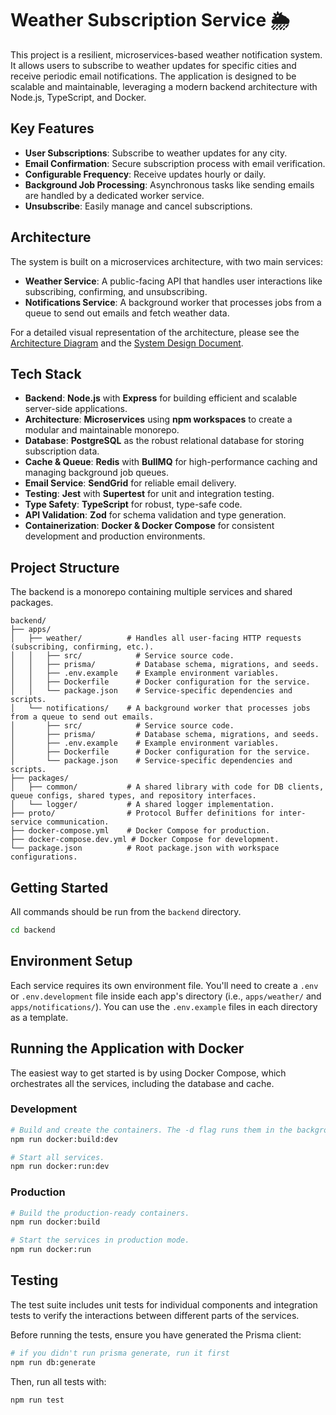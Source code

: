 # Weather Subscription Service 🌦️

This project is a resilient, microservices-based weather notification system. It allows users to subscribe to weather updates for specific cities and receive periodic email notifications. The application is designed to be scalable and maintainable, leveraging a modern backend architecture with Node.js, TypeScript, and Docker.

## Key Features

- **User Subscriptions**: Subscribe to weather updates for any city.
- **Email Confirmation**: Secure subscription process with email verification.
- **Configurable Frequency**: Receive updates hourly or daily.
- **Background Job Processing**: Asynchronous tasks like sending emails are handled by a dedicated worker service.
- **Unsubscribe**: Easily manage and cancel subscriptions.

## Architecture

The system is built on a microservices architecture, with two main services:

- **Weather Service**: A public-facing API that handles user interactions like subscribing, confirming, and unsubscribing.
- **Notifications Service**: A background worker that processes jobs from a queue to send out emails and fetch weather data.

For a detailed visual representation of the architecture, please see the [Architecture Diagram](backend/docs/app-architecture.md) and the [System Design Document](backend/docs/system-design.md).

## Tech Stack

- **Backend**: **Node.js** with **Express** for building efficient and scalable server-side applications.
- **Architecture**: **Microservices** using **npm workspaces** to create a modular and maintainable monorepo.
- **Database**: **PostgreSQL** as the robust relational database for storing subscription data.
- **Cache & Queue**: **Redis** with **BullMQ** for high-performance caching and managing background job queues.
- **Email Service**: **SendGrid** for reliable email delivery.
- **Testing**: **Jest** with **Supertest** for unit and integration testing.
- **Type Safety**: **TypeScript** for robust, type-safe code.
- **API Validation**: **Zod** for schema validation and type generation.
- **Containerization**: **Docker & Docker Compose** for consistent development and production environments.

## Project Structure

The backend is a monorepo containing multiple services and shared packages.

```
backend/
├── apps/
│   ├── weather/          # Handles all user-facing HTTP requests (subscribing, confirming, etc.).
│   │   ├── src/            # Service source code.
│   │   ├── prisma/         # Database schema, migrations, and seeds.
│   │   ├── .env.example    # Example environment variables.
│   │   ├── Dockerfile      # Docker configuration for the service.
│   │   └── package.json    # Service-specific dependencies and scripts.
│   └── notifications/    # A background worker that processes jobs from a queue to send out emails.
│       ├── src/            # Service source code.
│       ├── prisma/         # Database schema, migrations, and seeds.
│       ├── .env.example    # Example environment variables.
│       ├── Dockerfile      # Docker configuration for the service.
│       └── package.json    # Service-specific dependencies and scripts.
├── packages/
│   ├── common/           # A shared library with code for DB clients, queue configs, shared types, and repository interfaces.
│   └── logger/           # A shared logger implementation.
├── proto/                # Protocol Buffer definitions for inter-service communication.
├── docker-compose.yml    # Docker Compose for production.
├── docker-compose.dev.yml # Docker Compose for development.
└── package.json          # Root package.json with workspace configurations.
```

## Getting Started

All commands should be run from the `backend` directory.

```bash
cd backend
```

## Environment Setup

Each service requires its own environment file. You'll need to create a `.env` or `.env.development` file inside each app's directory (i.e., `apps/weather/` and `apps/notifications/`). You can use the `.env.example` files in each directory as a template.

## Running the Application with Docker

The easiest way to get started is by using Docker Compose, which orchestrates all the services, including the database and cache.

### Development

```bash
# Build and create the containers. The -d flag runs them in the background.
npm run docker:build:dev

# Start all services.
npm run docker:run:dev
```

### Production

```bash
# Build the production-ready containers.
npm run docker:build

# Start the services in production mode.
npm run docker:run
```

## Testing

The test suite includes unit tests for individual components and integration tests to verify the interactions between different parts of the services.

Before running the tests, ensure you have generated the Prisma client:

```bash
# if you didn't run prisma generate, run it first
npm run db:generate
```

Then, run all tests with:

```bash
npm run test
```
